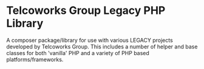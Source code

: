 # Telcoworks Group Legacy PHP Library

A composer package/library for use with various LEGACY projects developed by Telcoworks Group. This includes a number of helper and base classes for both  'vanilla' PHP and a variety of PHP based platforms/frameworks.
